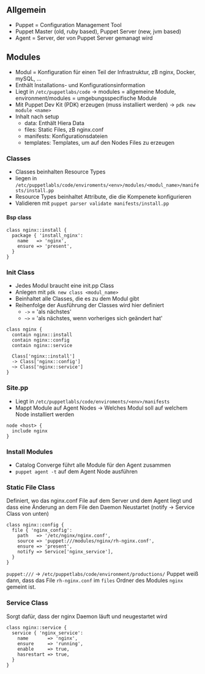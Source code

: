## Allgemein

- Puppet = Configuration Management Tool
- Puppet Master (old, ruby based), Puppet Server (new, jvm based)
- Agent = Server, der von Puppet Server gemanagt wird

## Modules

- Modul = Konfiguration für einen Teil der Infrastruktur, zB nginx, Docker, mySQL, ...
- Enthält Installations- und Konfigurationsinformation
- Liegt in ``/etc/puppetlabs/code`` -> modules = allgemeine Module, environment/modules = umgebungsspecifische Module
- Mit Puppet Dev Kit (PDK) erzeugen (muss installiert werden) -> ``pdk new module <name>``
- Inhalt nach setup
  - data: Enthält Hiera Data
  - files: Static Files, zB nginx.conf
  - manifests: Konfigurationsdateien
  - templates: Templates, um auf den Nodes Files zu erzeugen

### Classes 
- Classes beinhalten Resource Types 
- liegen in ``/etc/puppetlabls/code/enviroments/<env>/modules/<modul_name>/manifests/install.pp``
- Resource Types beinhaltet Attribute, die die Kompenete konfigurieren
- Validieren mit ``puppet parser validate manifests/install.pp``

#### Bsp class
```
class nginx::install {
  package { 'install_nginx':
    name   => 'nginx',
    ensure => 'present',
  }
}
```

### Init Class

- Jedes Modul braucht eine init.pp Class
- Anlegen mit ``pdk new class <modul_name>``
- Beinhaltet alle Classes, die es zu dem Modul gibt
- Reihenfolge der Ausführung der Classes wird hier definiert
  - ``->`` = 'als nächstes'
  - ``~>`` = 'als nächstes, wenn vorheriges sich geändert hat'

```
class nginx {
  contain nginx::install
  contain nginx::config
  contain nginx::service
  
  Class['nginx::install'] 
  -> Class['nginx::config']
  ~> Class['nginx::service']
}
```

### Site.pp

- Liegt in ``/etc/puppetlabls/code/enviroments/<env>/manifests``
- Mappt Module auf Agent Nodes -> Welches Modul soll auf welchem Node installiert werden

```
node <host> {
  include nginx
}
```

### Install Modules

- Catalog Converge führt alle Module für den Agent zusammen
- ``puppet agent -t`` auf dem Agent Node ausführen

### Static File Class

Definiert, wo das nginx.conf File auf dem Server und dem Agent liegt und dass eine Änderung an dem File den Daemon Neustartet (notify -> Service Class von unten)

```
class nginx::config {
  file { 'nginx_config':
    path   => '/etc/nginx/nginx.conf',
    source => 'puppet:///modules/nginx/rh-nginx.conf',
    ensure => 'present',
    notify => Service['nginx_service'],
  }
}
```

``puppet:///`` -> ``/etc/puppetlabs/code/environment/productions/`` Puppet weiß dann, dass das File ``rh-nginx.conf`` im ``files`` Ordner des Modules ``nginx`` gemeint ist.

### Service Class

Sorgt dafür, dass der nginx Daemon läuft und neugestartet wird

```
class nginx::service {
  service { 'nginx_service':
    name       => 'nginx',
    ensure     => 'running',
    enable     => true,
    hasrestart => true,
  }
}
```

